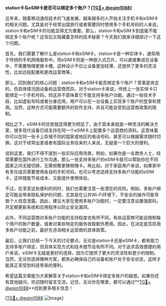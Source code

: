 **station卡与eSIM卡是否可以绑定多个账户？[[TG💪+ @esim1088](https://t.me/s/esim1088)]**

近年来，随着移动通信技术的飞速发展，越来越多的人开始关注手机卡和eSIM卡的相关问题。尤其是对于经常出国旅行或者需要同时使用多个手机号码的人来说，station卡和eSIM卡的功能显得尤为重要。那么，station卡和eSIM卡到底能不能绑定多个账户呢？这背后又隐藏着怎样的技术秘密？今天我们就来详细探讨一下这个问题。

首先，我们需要了解什么是station卡和eSIM卡。station卡是一种实体卡，通常用于传统的手机网络服务中。而eSIM卡则是一种嵌入式芯片，可以直接集成在设备中，不需要物理更换卡槽。这种设计不仅让设备更加轻薄，还提供了更多的灵活性，比如远程配置和更改运营商等。

那么，回到我们的核心问题：station卡和eSIM卡能否绑定多个账户？答案是肯定的，但具体情况因设备和运营商而异。对于station卡来说，传统上一张实体卡只能绑定一个手机号码，但这并不意味着它不能支持多账户功能。通过一些技术手段，比如虚拟号码或者分身应用，用户可以在一台设备上实现多个账户的登录和使用。当然，这种方式可能需要额外的软件支持，并且可能会受到运营商政策的限制。

相比之下，eSIM卡的优势就显得更为明显了。由于其本身就是一种灵活的解决方案，很多现代设备已经支持在同一个eSIM卡上配置多个运营商的资料。这意味着你可以在同一张卡上存储不同的国家或地区的电话号码，甚至可以根据需求随时切换。这对于经常出差或者有国际业务往来的人来说，无疑是一个巨大的便利。

说到这里，我们不得不提到一些实际应用场景。例如，如果你是一名商务人士，经常需要在国外进行工作沟通，那么一张支持多账户的eSIM卡就可以帮助你在不同国家之间无缝切换，无需频繁更换物理卡。再比如，对于家庭用户来说，如果家中有多位成员需要使用各自的手机号码，也可以考虑选择支持多账户功能的eSIM卡，这样既能节省成本，又能提升使用体验。

不过，在享受这些便利的同时，我们也需要注意一些潜在的风险。例如，多账户绑定可能会带来隐私保护的问题，尤其是在公共Wi-Fi环境下，不安全的操作可能导致个人信息泄露。因此，建议大家在使用多账户功能时，一定要注意设置强密码，并定期更新系统和应用程序以防止安全漏洞。

此外，不同运营商对多账户功能的支持程度也有所不同。有些运营商可能会限制每个用户的账户数量，或者对某些特定的服务收取额外费用。因此，在决定是否启用多账户功能之前，最好先咨询相关运营商的具体政策。

最后，让我们总结一下今天的讨论要点。无论是station卡还是eSIM卡，都有能力支持多账户绑定，但具体实现方式和技术细节会有所不同。对于追求高效便捷的用户来说，eSIM卡无疑是更好的选择，因为它提供了更大的灵活性和更少的限制。当然，无论你选择哪种方案，都务必确保自己的设备和账户处于安全状态，这样才能真正享受到科技带来的便利。

希望这篇文章能为大家解答关于station卡和eSIM卡绑定多账户的疑惑。如果你还有其他疑问，欢迎随时留言交流。记住，无论你在哪里，都可以通过**[TG💪+ @esim1088](https://t.me/s/esim1088)**找到更多相关信息！

[[TG💪+ @esim1088](https://t.me/s/esim1088) ![Image](https://i.postimg.cc/4NQfJmqS/Snipaste-2025-05-13-00-14-12.png)]